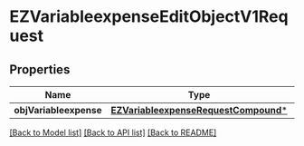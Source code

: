 # EZVariableexpenseEditObjectV1Request

## Properties
Name | Type | Description | Notes
------------ | ------------- | ------------- | -------------
**objVariableexpense** | [**EZVariableexpenseRequestCompound***](EZVariableexpenseRequestCompound.md) |  | 

[[Back to Model list]](../README.md#documentation-for-models) [[Back to API list]](../README.md#documentation-for-api-endpoints) [[Back to README]](../README.md)


